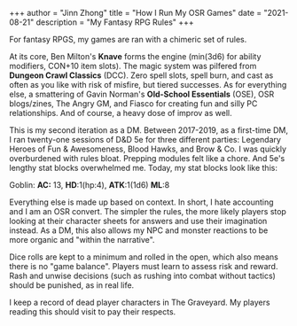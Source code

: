 +++
author = "Jinn Zhong"
title = "How I Run My OSR Games"
date = "2021-08-21"
description = "My Fantasy RPG Rules"
+++

For fantasy RPGS, my games are ran with a chimeric set of rules.

At its core, Ben Milton's **Knave** forms the engine (min(3d6) for ability modifiers, CON+10 item slots). The magic system was pilfered from **Dungeon Crawl Classics** (DCC). Zero spell slots, spell burn, and cast as often as you like with risk of misfire, but tiered successes. As for everything else, a smattering of Gavin Norman's **Old-School Essentials** (OSE), OSR blogs/zines, The Angry GM, and Fiasco for creating fun and silly PC relationships. And of course, a heavy dose of improv as well.

This is my second iteration as a DM. Between 2017-2019, as a first-time DM, I ran twenty-one sessions of D&D 5e for three different parties: Legendary Heroes of Fun & Awesomeness, Blood Hawks, and Brow & Co. I was quickly overburdened with rules bloat. Prepping modules felt like a chore. And 5e's lengthy stat blocks overwhelmed me. Today, my stat blocks look like this:

Goblin: **AC:** 13, **HD**:1(hp:4), **ATK**:1(1d6) **ML**:8

Everything else is made up based on context. In short, I hate accounting and I am an OSR convert. The simpler the rules, the more likely players stop looking at their character sheets for answers and use their imagination instead. As a DM, this also allows my NPC and monster reactions to be more organic and "within the narrative".

Dice rolls are kept to a minimum and rolled in the open, which also means there is no "game balance". Players must learn to assess risk and reward. Rash and unwise decisions (such as rushing into combat without tactics) should be punished, as in real life.

I keep a record of dead player characters in The Graveyard. My players reading this should visit to pay their respects.
